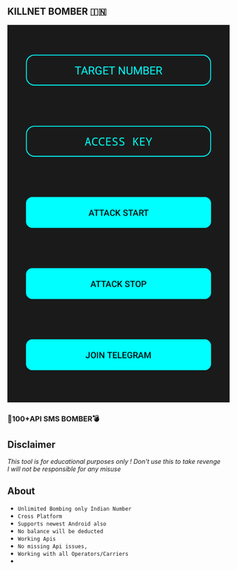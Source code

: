 <h2>KILLNET BOMBER 🇮🇳</h3>
<img src="killnet.png"/>
<h3>💪100+API SMS BOMBER💣</h3>

## Disclaimer
*This tool is for educational purposes only !*
_Don't use this to take revenge_<br />
*I will not be responsible for any misuse*

## About
* `Unlimited Bombing only Indian Number`
* `Cross Platform`
* `Supports newest Android also`
* `No balance will be deducted`
* `Working Apis`
* `No missing Api issues,`
* `Working with all Operators/Carriers`
* 

